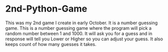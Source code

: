 # 2nd-Python-Game
This was my 2nd game I create in early October. It is a number guessing game.
This is a number guessing game where the program will pick a random number between 1 and 1000.
It will ask you for a guess and in response will tell you Lower or Higher so you can adjust your guess.
It also keeps count of how many guesses it takes.
